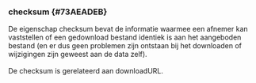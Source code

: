 ### checksum {#73AEADEB}
De eigenschap checksum bevat de informatie waarmee een afnemer kan vaststellen of een gedownload bestand identiek is aan het aangeboden bestand (en er dus geen problemen zijn ontstaan bij het downloaden of wijzigingen zijn geweest aan de data zelf).
<br/>
<br/>
De checksum is gerelateerd aan downloadURL. 
